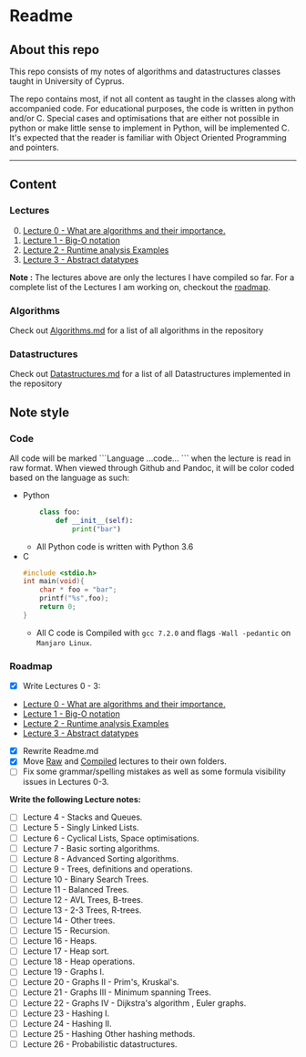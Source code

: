 # Readme



## About this repo

This repo consists of my notes of algorithms and datastructures classes taught in University of Cyprus.

The repo contains most, if not all content as taught in the classes along with accompanied code. For educational purposes, the code is written in python and/or C. Special cases and optimisations that are either not possible in python or make little sense to implement in Python, will be implemented C. It's expected that the reader is familiar with Object Oriented Programming and pointers.

___

## Content

### Lectures

0. [Lecture 0 - What are algorithms and their importance.](./Lectures/Compiled/Lecture-0.md)
1. [Lecture 1 - Big-O notation](./Lectures/Compiled/Lecture-1.md)
2. [Lecture 2 - Runtime analysis Examples](./Lectures/Compiled/Lecture-2.md)
3. [Lecture 3 - Abstract datatypes](./Lectures/Compiled/Lecture-3.md)

**Note :** The lectures above are only the lectures I have compiled so far. For a complete list of the Lectures I am working on, checkout the [roadmap](#roadmap).

### Algorithms

Check out [Algorithms.md](./Algorithms.md) for a list of all algorithms in the repository

### Datastructures

Check out [Datastructures.md](./Datastructures.md) for a list of all Datastructures implemented in the repository



## Note style

### Code

All code will be marked \`\`\`Language ...code... \`\`\` when the lecture is read in raw format. When viewed through Github and Pandoc, it will be color coded based on the language as such:

* Python
    ```Python
        class foo:
            def __init__(self):
                print("bar")
    ```
  * All Python code is written with Python 3.6
* C
    ```c
    #include <stdio.h>
    int main(void){
        char * foo = "bar";
        printf("%s",foo);
        return 0;
    }
    ```
  * All C code is Compiled with ```gcc 7.2.0``` and flags ```-Wall -pedantic``` on ```Manjaro Linux```.

### Roadmap

- [x] Write Lectures 0 - 3:

* [Lecture 0 - What are algorithms and their importance.](./Lectures/Compiled/Lecture-0.md)
* [Lecture 1 - Big-O notation](./Lectures/Compiled/Lecture-1.md)
* [Lecture 2 - Runtime analysis Examples](./Lectures/Compiled/Lecture-2.md)
* [Lecture 3 - Abstract datatypes](./Lectures/Compiled/Lecture-3.md)

- [x] Rewrite Readme.md
- [x] Move [Raw](./Lectures/Raw) and [Compiled](./Lectures/Compiled) lectures to their own folders.
- [ ] Fix some grammar/spelling mistakes as well as some formula visibility issues in Lectures 0-3.

__Write the following Lecture notes:__

- [ ] Lecture 4 - Stacks and Queues.
- [ ] Lecture 5 - Singly Linked Lists.
- [ ] Lecture 6 - Cyclical Lists, Space optimisations.
- [ ] Lecture 7 - Basic sorting algorithms.
- [ ] Lecture 8 - Advanced Sorting algorithms.
- [ ] Lecture 9 - Trees, definitions and operations.
- [ ] Lecture 10 - Binary Search Trees.
- [ ] Lecture 11 - Balanced Trees.
- [ ] Lecture 12 - AVL Trees, B-trees.
- [ ] Lecture 13 - 2-3 Trees, R-trees.
- [ ] Lecture 14 - Other trees.
- [ ] Lecture 15 - Recursion.
- [ ] Lecture 16 - Heaps.
- [ ] Lecture 17 - Heap sort.
- [ ] Lecture 18 - Heap operations.
- [ ] Lecture 19 - Graphs I.
- [ ] Lecture 20 - Graphs II - Prim's, Kruskal's.
- [ ] Lecture 21 - Graphs III - Minimum spanning Trees.
- [ ] Lecture 22 - Graphs IV - Dijkstra's algorithm , Euler graphs.
- [ ] Lecture 23 - Hashing I.
- [ ] Lecture 24 - Hashing II.
- [ ] Lecture 25 - Hashing Other hashing methods.
- [ ] Lecture 26 - Probabilistic datastructures.
